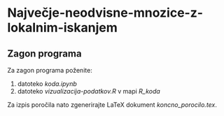 # Največje-neodvisne-mnozice-z-lokalnim-iskanjem

## Zagon programa

Za zagon programa poženite:
1. datoteko *koda.ipynb*
2. datoteko *vizualizacija-podatkov.R* v mapi *R_koda*

Za izpis poročila nato zgenerirajte LaTeX dokument *koncno_porocilo.tex*.

